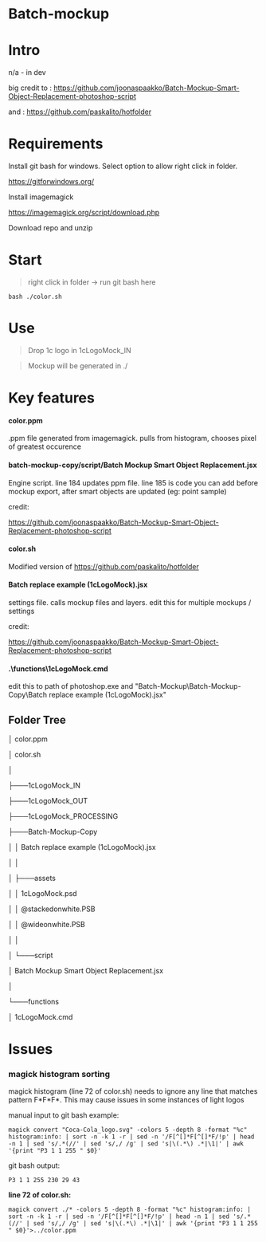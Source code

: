 # Batch-mockup

# Intro

n/a - in dev

big credit to : https://github.com/joonaspaakko/Batch-Mockup-Smart-Object-Replacement-photoshop-script

and : https://github.com/paskalito/hotfolder

# Requirements

Install git bash for windows. Select option to allow right click in folder.
 
https://gitforwindows.org/

Install imagemagick 

https://imagemagick.org/script/download.php

Download repo and unzip

# Start

>right click in folder -> run git bash here

```
bash ./color.sh
```

# Use

>Drop 1c logo in 1cLogoMock_IN

>Mockup will be generated in ./

# Key features

#### color.ppm

.ppm file generated from imagemagick. pulls from histogram, chooses pixel of greatest occurence

#### batch-mockup-copy/script/Batch Mockup Smart Object Replacement.jsx

Engine script. line 184 updates ppm file. line 185 is code you can add before mockup export, after smart objects are updated (eg: point sample)

credit: 

https://github.com/joonaspaakko/Batch-Mockup-Smart-Object-Replacement-photoshop-script 

#### color.sh

Modified version of https://github.com/paskalito/hotfolder

#### Batch replace example (1cLogoMock).jsx

settings file. calls mockup files and layers. edit this for multiple mockups / settings

credit:

https://github.com/joonaspaakko/Batch-Mockup-Smart-Object-Replacement-photoshop-script

#### .\functions\1cLogoMock.cmd

edit this to path of photoshop.exe and "Batch-Mockup\Batch-Mockup-Copy\Batch replace example (1cLogoMock).jsx"

## Folder Tree

│   color.ppm

│   color.sh

│

├───1cLogoMock_IN

├───1cLogoMock_OUT

├───1cLogoMock_PROCESSING

├───Batch-Mockup-Copy

│   │   Batch replace example (1cLogoMock).jsx

│   │

│   ├───assets

│   │       1cLogoMock.psd

│   │       @stackedonwhite.PSB

│   │       @wideonwhite.PSB

│   │

│   └───script

│           Batch Mockup Smart Object Replacement.jsx

│

└───functions

│           1cLogoMock.cmd

# Issues
### magick histogram sorting
magick histogram (line 72 of color.sh) needs to ignore any line that matches pattern F\*F\*F\*. This may cause issues in some instances of light logos

manual input to git bash example:
 
```
magick convert "Coca-Cola_logo.svg" -colors 5 -depth 8 -format "%c" histogram:info: | sort -n -k 1 -r | sed -n '/F[^[]*F[^[]*F/!p' | head -n 1 | sed 's/.*(//' | sed 's/,/ /g' | sed 's|\(.*\) .*|\1|' | awk '{print "P3 1 1 255 " $0}'
```

git bash output: 

```
P3 1 1 255 230 29 43

```

**line 72 of color.sh:** 

```
magick convert ./* -colors 5 -depth 8 -format "%c" histogram:info: | sort -n -k 1 -r | sed -n '/F[^[]*F[^[]*F/!p' | head -n 1 | sed 's/.*(//' | sed 's/,/ /g' | sed 's|\(.*\) .*|\1|' | awk '{print "P3 1 1 255 " $0}'>../color.ppm
```

